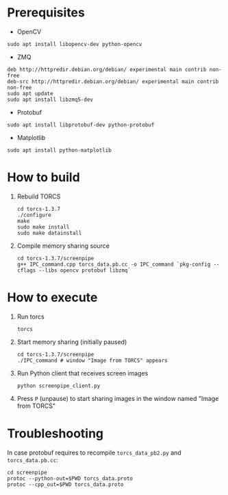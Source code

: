 # Prerequisites

- OpenCV
```shell
sudo apt install libopencv-dev python-opencv
```

- ZMQ
```shell
deb http://httpredir.debian.org/debian/ experimental main contrib non-free
deb-src http://httpredir.debian.org/debian/ experimental main contrib non-free
sudo apt update
sudo apt install libzmq5-dev 
```

- Protobuf
```shell
sudo apt install libprotobuf-dev python-protobuf 
```

- Matplotlib
```shell
sudo apt install python-matplotlib
```


# How to build
1. Rebuild TORCS
	```shell
	cd torcs-1.3.7
	./configure
	make
	sudo make install
	sudo make datainstall
	```
2. Compile memory sharing source
	```shell
	cd torcs-1.3.7/screenpipe
	g++ IPC_command.cpp torcs_data.pb.cc -o IPC_command `pkg-config --cflags --libs opencv protobuf libzmq`
	```

# How to execute
1. Run torcs
	```shell
	torcs
	```
2. Start memory sharing (initially paused)
	```shell
	cd torcs-1.3.7/screenpipe
	./IPC_command # window "Image from TORCS" appears
	```
3. Run Python client that receives screen images
	```shell
	python screenpipe_client.py
	```
4. Press `P` (unpause) to start sharing images in the window named "Image from TORCS"

# Troubleshooting
In case protobuf requires to recompile `torcs_data_pb2.py` and `torcs_data.pb.cc`:
```shell
cd screenpipe
protoc --python-out=$PWD torcs_data.proto
protoc --cpp_out=$PWD torcs_data.proto 
```
